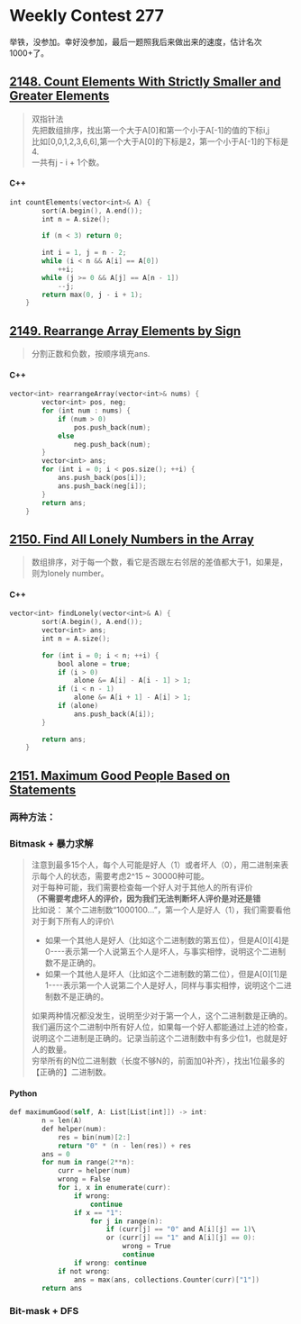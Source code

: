 # Weekly Contest 277  

举铁，没参加。幸好没参加，最后一题照我后来做出来的速度，估计名次1000+了。

## [2148. Count Elements With Strictly Smaller and Greater Elements](https://leetcode.com/problems/count-elements-with-strictly-smaller-and-greater-elements/)

>双指针法\
>先把数组排序，找出第一个大于A[0]和第一个小于A[-1]的值的下标i,j\
>比如[0,0,1,2,3,6,6],第一个大于A[0]的下标是2，第一个小于A[-1]的下标是4.\
>一共有j - i + 1个数。
>

#### C++
```swift
int countElements(vector<int>& A) {
        sort(A.begin(), A.end());
        int n = A.size();
        
        if (n < 3) return 0;
        
        int i = 1, j = n - 2;
        while (i < n && A[i] == A[0])
            ++i;
        while (j >= 0 && A[j] == A[n - 1])
            --j;
        return max(0, j - i + 1);       
    }
```

## [2149. Rearrange Array Elements by Sign](https://leetcode.com/problems/rearrange-array-elements-by-sign/)

> 分割正数和负数，按顺序填充ans.

#### C++
```swift
vector<int> rearrangeArray(vector<int>& nums) {
        vector<int> pos, neg;
        for (int num : nums) {
            if (num > 0)
                pos.push_back(num);
            else
                neg.push_back(num);
        }
        vector<int> ans;
        for (int i = 0; i < pos.size(); ++i) {
            ans.push_back(pos[i]);
            ans.push_back(neg[i]);
        }
        return ans;
    }
```

## [2150. Find All Lonely Numbers in the Array](https://leetcode.com/problems/find-all-lonely-numbers-in-the-array/)

> 数组排序，对于每一个数，看它是否跟左右邻居的差值都大于1，如果是，则为lonely number。

#### C++
```swift
vector<int> findLonely(vector<int>& A) {
        sort(A.begin(), A.end());
        vector<int> ans;
        int n = A.size();
        
        for (int i = 0; i < n; ++i) {
            bool alone = true;
            if (i > 0)
                alone &= A[i] - A[i - 1] > 1;
            if (i < n - 1)
                alone &= A[i + 1] - A[i] > 1;
            if (alone)
                ans.push_back(A[i]);
        }
        
        return ans;
    }
```

## [2151. Maximum Good People Based on Statements](https://leetcode.com/problems/maximum-good-people-based-on-statements/)

### 两种方法：


### Bitmask + 暴力求解
> 注意到最多15个人，每个人可能是好人（1）或者坏人（0），用二进制来表示每个人的状态，需要考虑2^15 ~ 30000种可能。\
> 对于每种可能，我们需要检查每一个好人对于其他人的所有评价\
> **（不需要考虑坏人的评价，因为我们无法判断坏人评价是对还是错**\
> 比如说：
> 某个二进制数“1000100...”，第一个人是好人（1），我们需要看他对于剩下所有人的评价\
> - 如果一个其他人是好人（比如这个二进制数的第五位），但是A[0][4]是0----表示第一个人说第五个人是坏人，与事实相悖，说明这个二进制数不是正确的。
> - 如果一个其他人是坏人（比如这个二进制数的第二位），但是A[0][1]是1----表示第一个人说第二个人是好人，同样与事实相悖，说明这个二进制数不是正确的。
> 
> 如果两种情况都没发生，说明至少对于第一个人，这个二进制数是正确的。  
> 我们遍历这个二进制中所有好人位，如果每一个好人都能通过上述的检查，说明这个二进制是正确的。记录当前这个二进制数中有多少位1，也就是好人的数量。  
> 穷举所有的N位二进制数（长度不够N的，前面加0补齐），找出1位最多的【正确的】二进制数。  

#### Python
```swift
def maximumGood(self, A: List[List[int]]) -> int:
        n = len(A)
        def helper(num):
            res = bin(num)[2:]
            return "0" * (n - len(res)) + res
        ans = 0
        for num in range(2**n):
            curr = helper(num)
            wrong = False
            for i, x in enumerate(curr):
                if wrong:
                    continue
                if x == "1":
                    for j in range(n):
                        if (curr[j] == "0" and A[i][j] == 1)\
                        or (curr[j] == "1" and A[i][j] == 0):
                            wrong = True
                            continue
                if wrong: continue
            if not wrong:
                ans = max(ans, collections.Counter(curr)["1"])
        return ans
```



### Bit-mask + DFS

